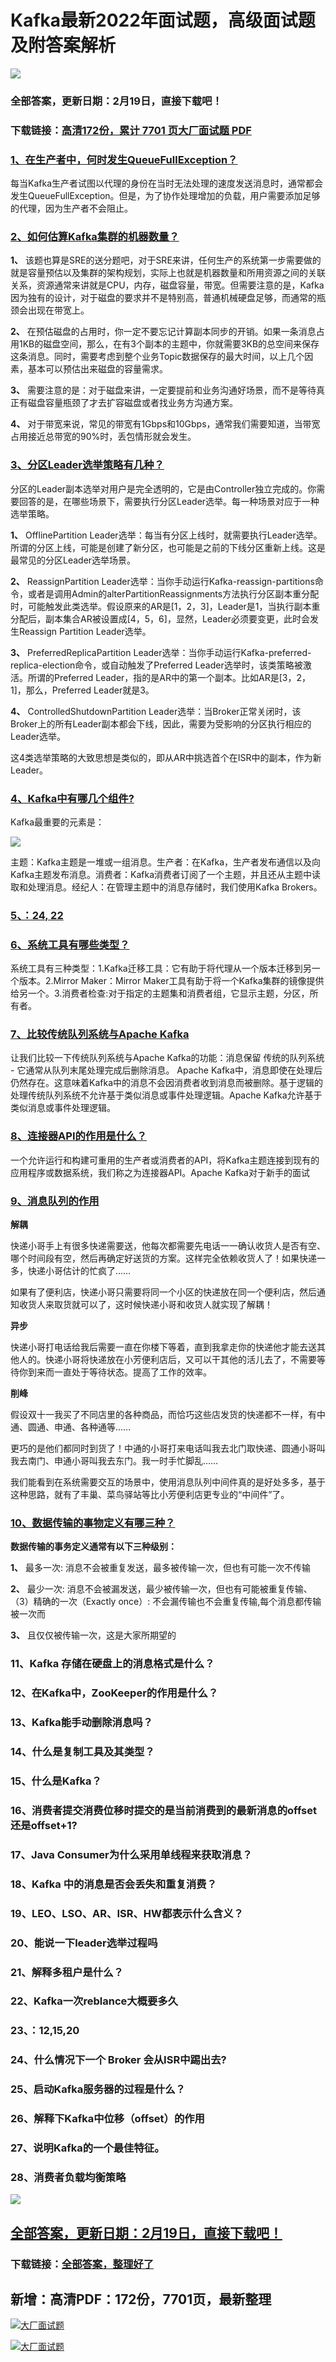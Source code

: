 # Kafka最新2022年面试题，高级面试题及附答案解析

<a href="https://www.souyunku.com/?p=397" target="_blank"  ><img src="https://www.souyunku.com/wp-content/uploads/idea/zhengban.png" ></a>
### 全部答案，更新日期：2月19日，直接下载吧！

### 下载链接：[高清172份，累计 7701 页大厂面试题  PDF](https://gitee.com/souyunku/DevBooks/blob/master/docs/index.md)



### [1、在生产者中，何时发生QueueFullException？](https://gitee.com/souyunku/DevBooks/blob/master/docs/Kafka/Kafka最新2021年面试题，高级面试题及附答案解析.md#1在生产者中何时发生queuefullexception)  


每当Kafka生产者试图以代理的身份在当时无法处理的速度发送消息时，通常都会发生QueueFullException。但是，为了协作处理增加的负载，用户需要添加足够的代理，因为生产者不会阻止。


### [2、如何估算Kafka集群的机器数量？](https://gitee.com/souyunku/DevBooks/blob/master/docs/Kafka/Kafka最新2021年面试题，高级面试题及附答案解析.md#2如何估算kafka集群的机器数量)  


**1、** 该题也算是SRE的送分题吧，对于SRE来讲，任何生产的系统第一步需要做的就是容量预估以及集群的架构规划，实际上也就是机器数量和所用资源之间的关联关系，资源通常来讲就是CPU，内存，磁盘容量，带宽。但需要注意的是，Kafka因为独有的设计，对于磁盘的要求并不是特别高，普通机械硬盘足够，而通常的瓶颈会出现在带宽上。

**2、** 在预估磁盘的占用时，你一定不要忘记计算副本同步的开销。如果一条消息占用1KB的磁盘空间，那么，在有3个副本的主题中，你就需要3KB的总空间来保存这条消息。同时，需要考虑到整个业务Topic数据保存的最大时间，以上几个因素，基本可以预估出来磁盘的容量需求。

**3、** 需要注意的是：对于磁盘来讲，一定要提前和业务沟通好场景，而不是等待真正有磁盘容量瓶颈了才去扩容磁盘或者找业务方沟通方案。

**4、** 对于带宽来说，常见的带宽有1Gbps和10Gbps，通常我们需要知道，当带宽占用接近总带宽的90%时，丢包情形就会发生。


### [3、分区Leader选举策略有几种？](https://gitee.com/souyunku/DevBooks/blob/master/docs/Kafka/Kafka最新2021年面试题，高级面试题及附答案解析.md#3分区leader选举策略有几种)  


分区的Leader副本选举对用户是完全透明的，它是由Controller独立完成的。你需要回答的是，在哪些场景下，需要执行分区Leader选举。每一种场景对应于一种选举策略。

**1、** OfflinePartition Leader选举：每当有分区上线时，就需要执行Leader选举。所谓的分区上线，可能是创建了新分区，也可能是之前的下线分区重新上线。这是最常见的分区Leader选举场景。

**2、** ReassignPartition Leader选举：当你手动运行Kafka-reassign-partitions命令，或者是调用Admin的alterPartitionReassignments方法执行分区副本重分配时，可能触发此类选举。假设原来的AR是[1，2，3]，Leader是1，当执行副本重分配后，副本集合AR被设置成[4，5，6]，显然，Leader必须要变更，此时会发生Reassign Partition Leader选举。

**3、** PreferredReplicaPartition Leader选举：当你手动运行Kafka-preferred-replica-election命令，或自动触发了Preferred Leader选举时，该类策略被激活。所谓的Preferred Leader，指的是AR中的第一个副本。比如AR是[3，2，1]，那么，Preferred Leader就是3。

**4、** ControlledShutdownPartition Leader选举：当Broker正常关闭时，该Broker上的所有Leader副本都会下线，因此，需要为受影响的分区执行相应的Leader选举。

这4类选举策略的大致思想是类似的，即从AR中挑选首个在ISR中的副本，作为新Leader。


### [4、Kafka中有哪几个组件?](https://gitee.com/souyunku/DevBooks/blob/master/docs/Kafka/Kafka最新2021年面试题，高级面试题及附答案解析.md#4kafka中有哪几个组件)  


Kafka最重要的元素是：

![](https://gitee.com/souyunkutech/souyunku-home/raw/master/images/souyunku-web/2020/5/1/27/0/9_1.png#alt=9%5C_1.png)

主题：Kafka主题是一堆或一组消息。生产者：在Kafka，生产者发布通信以及向Kafka主题发布消息。消费者：Kafka消费者订阅了一个主题，并且还从主题中读取和处理消息。经纪人：在管理主题中的消息存储时，我们使用Kafka Brokers。


### [5、：24, 22](https://gitee.com/souyunku/DevBooks/blob/master/docs/Kafka/Kafka最新2021年面试题，高级面试题及附答案解析.md#5：24,-22)  



### [6、系统工具有哪些类型？](https://gitee.com/souyunku/DevBooks/blob/master/docs/Kafka/Kafka最新2021年面试题，高级面试题及附答案解析.md#6系统工具有哪些类型)  


系统工具有三种类型：1.Kafka迁移工具：它有助于将代理从一个版本迁移到另一个版本。2.Mirror Maker：Mirror Maker工具有助于将一个Kafka集群的镜像提供给另一个。3.消费者检查:对于指定的主题集和消费者组，它显示主题，分区，所有者。


### [7、比较传统队列系统与Apache Kafka](https://gitee.com/souyunku/DevBooks/blob/master/docs/Kafka/Kafka最新2021年面试题，高级面试题及附答案解析.md#7比较传统队列系统与apache-kafka)  


让我们比较一下传统队列系统与Apache Kafka的功能：消息保留 传统的队列系统 - 它通常从队列末尾处理完成后删除消息。 Apache Kafka中，消息即使在处理后仍然存在。这意味着Kafka中的消息不会因消费者收到消息而被删除。基于逻辑的处理传统队列系统不允许基于类似消息或事件处理逻辑。Apache Kafka允许基于类似消息或事件处理逻辑。


### [8、连接器API的作用是什么？](https://gitee.com/souyunku/DevBooks/blob/master/docs/Kafka/Kafka最新2021年面试题，高级面试题及附答案解析.md#8连接器api的作用是什么)  


一个允许运行和构建可重用的生产者或消费者的API，将Kafka主题连接到现有的应用程序或数据系统，我们称之为连接器API。Apache Kafka对于新手的面试
### [9、消息队列的作用](https://gitee.com/souyunku/DevBooks/blob/master/docs/Kafka/Kafka最新2021年面试题，高级面试题及附答案解析.md#9消息队列的作用)  


**解耦**

快递小哥手上有很多快递需要送，他每次都需要先电话一一确认收货人是否有空、哪个时间段有空，然后再确定好送货的方案。这样完全依赖收货人了！如果快递一多，快递小哥估计的忙疯了……

如果有了便利店，快递小哥只需要将同一个小区的快递放在同一个便利店，然后通知收货人来取货就可以了，这时候快递小哥和收货人就实现了解耦！

**异步**

快递小哥打电话给我后需要一直在你楼下等着，直到我拿走你的快递他才能去送其他人的。快递小哥将快递放在小芳便利店后，又可以干其他的活儿去了，不需要等待你到来而一直处于等待状态。提高了工作的效率。

**削峰**

假设双十一我买了不同店里的各种商品，而恰巧这些店发货的快递都不一样，有中通、圆通、申通、各种通等……

更巧的是他们都同时到货了！中通的小哥打来电话叫我去北门取快递、圆通小哥叫我去南门、申通小哥叫我去东门。我一时手忙脚乱……

我们能看到在系统需要交互的场景中，使用消息队列中间件真的是好处多多，基于这种思路，就有了丰巢、菜鸟驿站等比小芳便利店更专业的“中间件”了。


### [10、数据传输的事物定义有哪三种？](https://gitee.com/souyunku/DevBooks/blob/master/docs/Kafka/Kafka最新2021年面试题，高级面试题及附答案解析.md#10数据传输的事物定义有哪三种)  


**数据传输的事务定义通常有以下三种级别：**

**1、** 最多一次: 消息不会被重复发送，最多被传输一次，但也有可能一次不传输

**2、** 最少一次: 消息不会被漏发送，最少被传输一次，但也有可能被重复传输、（3）精确的一次（Exactly once）: 不会漏传输也不会重复传输,每个消息都传输被一次而

**3、** 且仅仅被传输一次，这是大家所期望的


### 11、Kafka 存储在硬盘上的消息格式是什么？
### 12、在Kafka中，ZooKeeper的作用是什么？
### 13、Kafka能手动删除消息吗？
### 14、什么是复制工具及其类型？
### 15、什么是Kafka？
### 16、消费者提交消费位移时提交的是当前消费到的最新消息的offset还是offset+1?
### 17、Java Consumer为什么采用单线程来获取消息？
### 18、Kafka 中的消息是否会丢失和重复消费？
### 19、LEO、LSO、AR、ISR、HW都表示什么含义？
### 20、能说一下leader选举过程吗
### 21、解释多租户是什么？
### 22、Kafka一次reblance大概要多久
### 23、：12,15,20
### 24、什么情况下一个 Broker 会从ISR中踢出去?
### 25、启动Kafka服务器的过程是什么？
### 26、解释下Kafka中位移（offset）的作用
### 27、说明Kafka的一个最佳特征。
### 28、消费者负载均衡策略




<a href="https://www.souyunku.com/?p=397" target="_blank"  ><img src="https://www.souyunku.com/wp-content/uploads/idea/zhengban.png" ></a>
## [全部答案，更新日期：2月19日，直接下载吧！](https://gitee.com/souyunku/DevBooks/blob/master/docs/daan.md)

### 下载链接：[全部答案，整理好了](https://gitee.com/souyunku/DevBooks/blob/master/docs/daan.md)




## 新增：高清PDF：172份，7701页，最新整理

[![大厂面试题](https://www.souyunku.com/wp-content/uploads/weixin/mst.png "架构师专栏")](https://www.souyunku.com/wp-content/uploads/weixin/githup-weixin.png "架构师专栏")

[![大厂面试题](https://www.souyunku.com/wp-content/uploads/weixin/githup-weixin.png "架构师专栏")](https://www.souyunku.com/wp-content/uploads/weixin/githup-weixin.png "架构师专栏")
